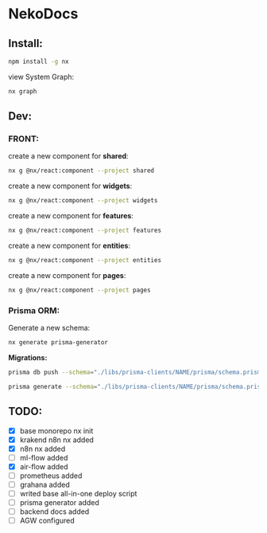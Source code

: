 # NekoDocs

## Install:

```bash
npm install -g nx
```

view System Graph:

```bash
nx graph
```


## Dev:

### FRONT:

create a new component for **shared**:

```bash
nx g @nx/react:component --project shared
```

create a new component for **widgets**:

```bash
nx g @nx/react:component --project widgets
```

create a new component for **features**:

```bash
nx g @nx/react:component --project features
```

create a new component for **entities**:

```bash
nx g @nx/react:component --project entities
```

create a new component for **pages**:

```bash
nx g @nx/react:component --project pages
```

### Prisma ORM:

Generate a new schema:

```bash
nx generate prisma-generator
```


**Migrations:**

```bash
prisma db push --schema="./libs/prisma-clients/NAME/prisma/schema.prisma"
```

```bash
prisma generate --schema="./libs/prisma-clients/NAME/prisma/schema.prisma"
```


## TODO:

- [x] base monorepo nx init
- [x] krakend n8n nx added
- [x] n8n nx added
- [ ] ml-flow added
- [x] air-flow added
- [ ] prometheus added
- [ ] grahana added
- [ ] writed base all-in-one deploy script
- [ ] prisma generator added
- [ ] backend docs added
- [ ] AGW configured
